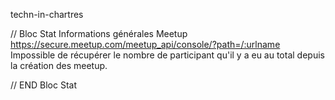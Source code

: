 techn-in-chartres

// Bloc Stat
Informations générales Meetup https://secure.meetup.com/meetup_api/console/?path=/:urlname
Impossible de récupérer le nombre de participant qu'il y a eu au total depuis la création des meetup.

// END Bloc Stat
